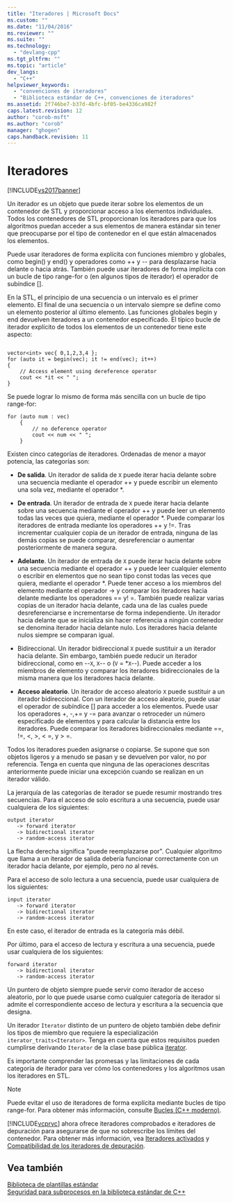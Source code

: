 ```yaml
---
title: "Iteradores | Microsoft Docs"
ms.custom: ""
ms.date: "11/04/2016"
ms.reviewer: ""
ms.suite: ""
ms.technology: 
  - "devlang-cpp"
ms.tgt_pltfrm: ""
ms.topic: "article"
dev_langs: 
  - "C++"
helpviewer_keywords: 
  - "convenciones de iteradores"
  - "Biblioteca estándar de C++, convenciones de iteradores"
ms.assetid: 2f746be7-b37d-4bfc-bf05-be4336ca982f
caps.latest.revision: 12
author: "corob-msft"
ms.author: "corob"
manager: "ghogen"
caps.handback.revision: 11
---
```

# Iteradores
[!INCLUDE[vs2017banner](../assembler/inline/includes/vs2017banner.md)]

Un iterador es un objeto que puede iterar sobre los elementos de un contenedor de STL y proporcionar acceso a los elementos individuales.  Todos los contenedores de STL proporcionan los iteradores para que los algoritmos puedan acceder a sus elementos de manera estándar sin tener que preocuparse por el tipo de contenedor en el que están almacenados los elementos.  
  
 Puede usar iteradores de forma explícita con funciones miembro y globales, como begin\(\) y end\(\) y operadores como \+\+ y \-\- para desplazarse hacia delante o hacia atrás.  También puede usar iteradores de forma implícita con un bucle de tipo range\-for o \(en algunos tipos de iterador\) el operador de subíndice \[\].  
  
 En la STL, el principio de una secuencia o un intervalo es el primer elemento.  El final de una secuencia o un intervalo siempre se define como un elemento posterior al último elemento.  Las funciones globales begin y end devuelven iteradores a un contenedor especificado.  El típico bucle de iterador explícito de todos los elementos de un contenedor tiene este aspecto:  
  
```  
  
vector<int> vec{ 0,1,2,3,4 };  
for (auto it = begin(vec); it != end(vec); it++)  
{  
    // Access element using dereference operator  
    cout << *it << " ";  
}  
```  
  
 Se puede lograr lo mismo de forma más sencilla con un bucle de tipo range\-for:  
  
```  
for (auto num : vec)  
    {  
        // no deference operator  
        cout << num << " ";  
    }  
```  
  
 Existen cinco categorías de iteradores.  Ordenadas de menor a mayor potencia, las categorías son:  
  
-   **De salida**.  Un iterador de salida de `X` puede iterar hacia delante sobre una secuencia mediante el operador \+\+ y puede escribir un elemento una sola vez, mediante el operador \*.  
  
-   **De entrada**.  Un iterador de entrada de `X` puede iterar hacia delante sobre una secuencia mediante el operador \+\+ y puede leer un elemento todas las veces que quiera, mediante el operador \*.  Puede comparar los iteradores de entrada mediante los operadores \+\+ y \!\=.  Tras incrementar cualquier copia de un iterador de entrada, ninguna de las demás copias se puede comparar, desreferenciar o aumentar posteriormente de manera segura.  
  
-   **Adelante**.  Un iterador de entrada de `X` puede iterar hacia delante sobre una secuencia mediante el operador \+\+ y puede leer cualquier elemento o escribir en elementos que no sean tipo const todas las veces que quiera, mediante el operador \*.  Puede tener acceso a los miembros del elemento mediante el operador \-\> y comparar los iteradores hacia delante mediante los operadores \=\= y\! \=.  También puede realizar varias copias de un iterador hacia delante, cada una de las cuales puede desreferenciarse e incrementarse de forma independiente.  Un iterador hacia delante que se inicializa sin hacer referencia a ningún contenedor se denomina iterador hacia delante nulo.  Los iteradores hacia delante nulos siempre se comparan igual.  
  
-   Bidireccional.  Un iterador bidireccional `X` puede sustituir a un iterador hacia delante.  Sin embargo, también puede reducir un iterador bidireccional, como en \-\-`X`, `X`\-\- o \(`V` \= \*`X`\-\-\).  Puede acceder a los miembros de elemento y comparar los iteradores bidireccionales de la misma manera que los iteradores hacia delante.  
  
-   **Acceso aleatorio**.  Un iterador de acceso aleatorio `X` puede sustituir a un iterador bidireccional.  Con un iterador de acceso aleatorio, puede usar el operador de subíndice \[\] para acceder a los elementos.  Puede usar los operadores \+, \-,\+\= y \-\= para avanzar o retroceder un número especificado de elementos y para calcular la distancia entre los iteradores.  Puede comparar los iteradores bidireccionales mediante \=\=, \!\=, \<, \>, \< \=, y \> \=.  
  
 Todos los iteradores pueden asignarse o copiarse.  Se supone que son objetos ligeros y a menudo se pasan y se devuelven por valor, no por referencia.  Tenga en cuenta que ninguna de las operaciones descritas anteriormente puede iniciar una excepción cuando se realizan en un iterador válido.  
  
 La jerarquía de las categorías de iterador se puede resumir mostrando tres secuencias.  Para el acceso de solo escritura a una secuencia, puede usar cualquiera de los siguientes:  
  
```  
output iterator  
   -> forward iterator  
   -> bidirectional iterator  
   -> random-access iterator  
```  
  
 La flecha derecha significa "puede reemplazarse por". Cualquier algoritmo que llama a un iterador de salida debería funcionar correctamente con un iterador hacia delante, por ejemplo, pero *no* al revés.  
  
 Para el acceso de solo lectura a una secuencia, puede usar cualquiera de los siguientes:  
  
```  
input iterator  
   -> forward iterator  
   -> bidirectional iterator  
   -> random-access iterator  
```  
  
 En este caso, el iterador de entrada es la categoría más débil.  
  
 Por último, para el acceso de lectura y escritura a una secuencia, puede usar cualquiera de los siguientes:  
  
```  
forward iterator  
   -> bidirectional iterator  
   -> random-access iterator  
```  
  
 Un puntero de objeto siempre puede servir como iterador de acceso aleatorio, por lo que puede usarse como cualquier categoría de iterador si admite el correspondiente acceso de lectura y escritura a la secuencia que designa.  
  
 Un iterador `Iterator` distinto de un puntero de objeto también debe definir los tipos de miembro que requiere la especialización `iterator_traits<Iterator>`.  Tenga en cuenta que estos requisitos pueden cumplirse derivando `Iterator` de la clase base pública [iterator](../standard-library/iterator-struct.md).  
  
 Es importante comprender las promesas y las limitaciones de cada categoría de iterador para ver cómo los contenedores y los algoritmos usan los iteradores en STL.  
  
> [!NOTE]
>  Puede evitar el uso de iteradores de forma explícita mediante bucles de tipo range\-for.  Para obtener más información, consulte [Bucles \(C\+\+ moderno\)](http://msdn.microsoft.com/es-es/b1b2779c-750e-4576-a514-a84178eae9da).  
  
 [!INCLUDE[vcprvc](../build/includes/vcprvc_md.md)] ahora ofrece iteradores comprobados e iteradores de depuración para asegurarse de que no sobrescribe los límites del contenedor.  Para obtener más información, vea [Iteradores activados](../standard-library/checked-iterators.md) y [Compatibilidad de los iteradores de depuración](../standard-library/debug-iterator-support.md).  
  
## Vea también  
 [Biblioteca de plantillas estándar](../misc/standard-template-library.md)   
 [Seguridad para subprocesos en la biblioteca estándar de C\+\+](../standard-library/thread-safety-in-the-cpp-standard-library.md)